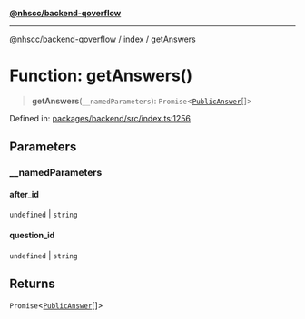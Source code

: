 [**@nhscc/backend-qoverflow**](../../README.md)

***

[@nhscc/backend-qoverflow](../../README.md) / [index](../README.md) / getAnswers

# Function: getAnswers()

> **getAnswers**(`__namedParameters`): `Promise`\<[`PublicAnswer`](../../db/type-aliases/PublicAnswer.md)[]\>

Defined in: [packages/backend/src/index.ts:1256](https://github.com/nhscc/qoverflow.api.hscc.bdpa.org/blob/b629239838bf73900bba2996b8dcfbc432755e21/packages/backend/src/index.ts#L1256)

## Parameters

### \_\_namedParameters

#### after_id

`undefined` \| `string`

#### question_id

`undefined` \| `string`

## Returns

`Promise`\<[`PublicAnswer`](../../db/type-aliases/PublicAnswer.md)[]\>
